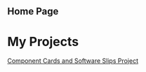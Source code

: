 ## Home Page
[Component Cards and Software Slips Project]: https://jreng-cls.github.io/Rogers-Jake-portfolio/Component%20Cards%20and%20Software%20Slips

# My Projects
[Component Cards and Software Slips Project] 
